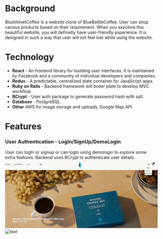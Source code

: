 # Background

BlueVelvetCoffee is a website clone of BlueBottleCoffee. User can shop various products based on their requirement. When you expolore this beautiful website, you will definetly have user-friendly experience. It is designed in such a way that user will not feel lost while using the website. 

# Technology

* __React__ - An frontend library for building user interfaces. It is maintained by Facebook and a community of individual developers and companies.
* __Redux__ - A predictable, centralized state container for JavaScript apps.
* __Ruby on Rails__ - Backend framework will boiler plate to develop MVC workflow.
* __BCrypt__ - User auth package to generate password hash with salt.
* __Database__ - PostgreSQL.
* __Other__ AWS for image storage and uploads, Google Map API.

# Features

### User Authentication - LogIn/SignUp/DemoLogin

User can logIn or signup or can login using demologin to explore some extra features. Backend uses BCrypt to authenticate user details. 
<img src="./videos/vid.gif" alt="text" width="800"/>
<img src="./videos/vid2.gif" alt="text" width="800"/>


